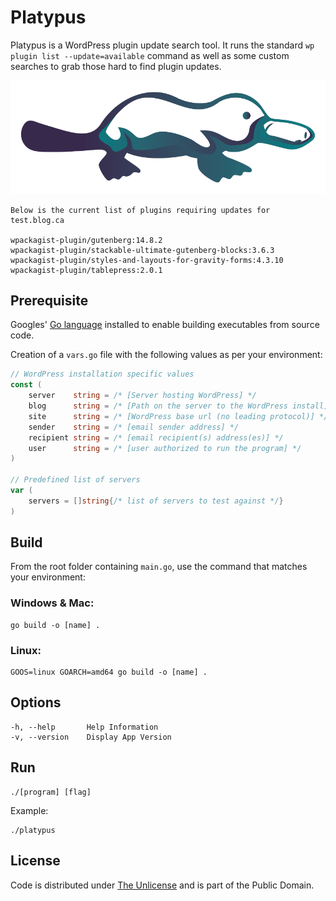 # Platypus

Platypus is a WordPress plugin update search tool. It runs the standard `wp plugin list --update=available` command as well as some custom searches to grab those hard to find plugin updates.

![Platypus](platypus.webp)

``` console
Below is the current list of plugins requiring updates for test.blog.ca

wpackagist-plugin/gutenberg:14.8.2
wpackagist-plugin/stackable-ultimate-gutenberg-blocks:3.6.3
wpackagist-plugin/styles-and-layouts-for-gravity-forms:4.3.10
wpackagist-plugin/tablepress:2.0.1
```

## Prerequisite

Googles' [Go language](https://go.dev) installed to enable building executables from source code.

Creation of a `vars.go` file with the following values as per your environment:

``` go
// WordPress installation specific values 
const (
	server    string = /* [Server hosting WordPress] */
	blog      string = /* [Path on the server to the WordPress install] */
	site      string = /* [WordPress base url (no leading protocol)] */
	sender    string = /* [email sender address] */
	recipient string = /* [email recipient(s) address(es)] */
	user      string = /* [user authorized to run the program] */
)

// Predefined list of servers
var (
	servers = []string{/* list of servers to test against */}
)
```

## Build

From the root folder containing `main.go`, use the command that matches your environment:

### Windows & Mac:

``` console
go build -o [name] .
```

### Linux:

``` console
GOOS=linux GOARCH=amd64 go build -o [name] .
```

## Options

``` console
-h, --help       Help Information
-v, --version    Display App Version
```

## Run

``` console
./[program] [flag]
```

Example:

``` console
./platypus
```

## License

Code is distributed under [The Unlicense](https://github.com/farghul/platypus/blob/main/LICENSE.md) and is part of the Public Domain.
